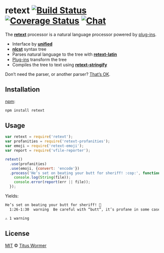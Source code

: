 # retext [![Build Status][build-badge]][build-status] [![Coverage Status][coverage-badge]][coverage-status] [![Chat][chat-badge]][chat]

The [**retext**][retext] processor is a natural language processor
powered by [plug-ins][plugins].

*   Interface by [**unified**][unified]
*   [**nlcst**][nlcst] syntax tree
*   Parses natural language to the tree with [**retext-latin**][latin]
*   [Plug-ins][plugins] transform the tree
*   Compiles the tree to text using [**retext-stringify**][stringify]

Don’t need the parser, or another parser?  [That’s OK][unified-usage].

## Installation

[npm][]:

```bash
npm install retext
```

## Usage

```js
var retext = require('retext');
var profanities = require('retext-profanities');
var emoji = require('retext-emoji');
var report = require('vfile-reporter');

retext()
  .use(profanities)
  .use(emoji, {convert: 'encode'})
  .process('He’s set on beating your butt for sheriff! :cop:', function (err, file) {
    console.log(String(file));
    console.error(report(err || file));
  });
```

Yields:

```txt
He’s set on beating your butt for sheriff! 👮
  1:26-1:30  warning  Be careful with “butt”, it’s profane in some cases  butt  retext-profanities

⚠ 1 warning
```

## License

[MIT][license] © [Titus Wormer][author]

<!-- Definitions -->

[build-badge]: https://img.shields.io/travis/wooorm/retext.svg

[build-status]: https://travis-ci.org/wooorm/retext

[coverage-badge]: https://img.shields.io/codecov/c/github/wooorm/retext.svg

[coverage-status]: https://codecov.io/github/wooorm/retext

[chat-badge]: https://img.shields.io/gitter/room/wooorm/retext.svg

[chat]: https://gitter.im/wooorm/retext

[license]: https://github.com/wooorm/retext/blob/master/LICENSE

[author]: http://wooorm.com

[npm]: https://docs.npmjs.com/cli/install

[retext]: https://github.com/wooorm/retext

[unified]: https://github.com/unifiedjs/unified

[nlcst]: https://github.com/syntax-tree/nlcst

[latin]: https://github.com/wooorm/retext/blob/master/packages/retext-latin

[stringify]: https://github.com/wooorm/retext/blob/master/packages/retext-stringify

[plugins]: https://github.com/wooorm/retext/blob/master/doc/plugins.md

[unified-usage]: https://github.com/unifiedjs/unified#usage
